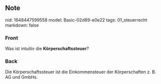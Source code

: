 ## Note
nid: 1648447599558
model: Basic-02d89-e0e22
tags: 01_steuerrecht
markdown: false

### Front
Was ist intuitiv die <b>Körperschaftssteuer</b>?

### Back
Die Körperschaftssteuer ist die Einkommensteuer der Körperschaften z. B. AG und GmbHs.
